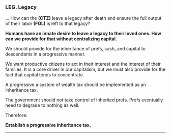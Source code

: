 ### LEG. Legacy

... How can the **(CTZ)** leave a legacy after death and ensure the full output of their labor **(FOL)** is left to that legacy?

**Humans have an innate desire to leave a legacy to their loved ones.  How can we provide for that without centralizing capital.**

We should provide for the inheritance of prefs, cash, and capital to descendants in a progressive manner.

We want productive citizens to act in their interest and the interest of their families. It is a core driver in our capitalism, but we must also provide for the fact that capital tends to concentrate.

A progressive a system of wealth tax should be implemented as an inheritance tax.

The government should not take control of inherited prefs.  Prefs eventually need to degrade to nothing as well.


Therefore:

**Establish a progressive inheritance tax.**

----------
